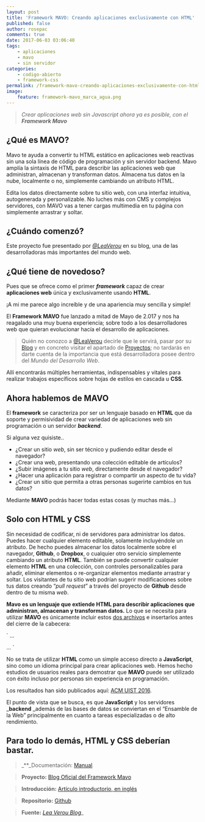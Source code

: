 ```yaml
---
layout: post
title: 'Framework MAVO: Creando aplicaciones exclusivamente con HTML'
published: false
author: rosepac
comments: true
date: 2017-06-03 03:06:40
tags:
    - aplicaciones
    - mavo
    - sin servidor
categories:
    - codigo-abierto
    - framework-css
permalink: /framework-mavo-creando-aplicaciones-exclusivamente-con-html
image:
    feature: framework-mavo_marca_agua.png
---
```

> _Crear aplicaciones web sin Javascript ahora ya es posible, con el_ **_Framework Mavo_** 



## ¿Qué es MAVO?

Mavo te ayuda a convertir tu HTML estático en aplicaciones web reactivas sin una sola línea de código de programación y sin servidor backend. Mavo amplía la sintaxis de HTML para describir las aplicaciones web que administran, almacenan y transforman datos. Almacena tus datos en la nube, localmente o no, simplemente cambiando un atributo HTML.
  
Edita los datos directamente sobre tu sitio web, con una interfaz intuitiva, autogenerada y personalizable. No luches más con CMS y complejos servidores, con MAVO vas a tener cargas multimedia en tu página con simplemente arrastrar y soltar.

## ¿Cuándo comenzó?

Este proyecto fue presentado por [_@LeaVerou_][1] en su blog, una de las desarrolladoras más importantes del mundo web.

## **¿Qué tiene de novedoso?**

Pues que se ofrece como el primer **_framework_** capaz de crear **aplicaciones web** única y exclusivamente usando **HTML**.

¡A mi me parece algo increíble y de una apariencia muy sencilla y simple!

El **Framework MAVO** fue lanzado a mitad de Mayo de 2.017 y nos ha reagalado una muy buena experiencia; sobre todo a los desarrolladores web que quieran evolucionar hacía el desarrollo de aplicaciones.

> Quién no conozco a [@LeaVerou][1] decirle que le servirá, pasar por su [Blog][2] y en concreto visitar el apartado de [Proyectos][3]; no tardarás en darte cuenta de la importancia que está desarrolladora posee dentro del _Mundo del Desarrollo Web_.

Allí encontrarás múltiples herramientas, indispensables y vitales para realizar trabajos específicos sobre hojas de estilos en cascada u **CSS**.

## Ahora hablemos de **MAVO**

El **framework** se caracteriza por ser un lenguaje basado en **HTML** que da soporte y permisividad de crear variedad de aplicaciones web sin programación o un servidor **_backend_**.

Si alguna vez quisiste..

  * ¿Crear un sitio _web_, sin ser técnico y pudiendo editar desde el navegador?
  * ¿Crear una web, presentando una colección editable de artículos?
  * ¿Subir imágenes a tu sitio _web_, directamente desde el navegador?
  * ¿Hacer una aplicación para registrar o compartir un aspecto de tu vida?
  * ¿Crear un sitio que permita a otras personas sugerirte cambios en tus datos?

Mediante **MAVO** podrás hacer todas estas cosas (y muchas más…)

## Solo con HTML y CSS

Sin necesidad de codificar, ni de servidores para administrar los datos. Puedes hacer cualquier elemento editable, solamente incluyéndole un atributo. De hecho puedes almacenar los datos localmente sobre el navegador, **Github**, o **Dropbox**, o cualquier otro servicio simplemente cambiando un atributo **HTML**. También se puede convertir cualquier elemento **HTML** en una colección, con controles personalizables para añadir, eliminar elementos o re-organizar elementos mediante arrastrar y soltar. Los visitantes de tu sitio web podrían sugerir modificaciones sobre tus datos creando “_pull request_” a través del proyecto de **Github** desde dentro de tu misma _web_.

**Mavo es un lenguaje que extiende HTML para describir aplicaciones que administran, almacenan y transforman datos.** Lo que se necesita para utilizar **MAVO** es únicamente incluir estos [dos archivos][4] e insertarlos antes del cierre de la cabecera:

`
...



...
`

No se trata de utilizar **HTML** como un simple acceso directo a **JavaScript**, sino como un idioma principal para crear aplicaciones web. Hemos hecho estudios de usuarios reales para demostrar que **MAVO** puede ser utilizado con éxito incluso por personas sin experiencia en programación.

Los resultados han sido publicados aquí: [ACM UIST 2016][5].

El punto de vista que se busca, es que **JavaScript** y los servidores _**backend** _además de las bases de datos se conviertan en el “Ensamble de la Web” principalmente en cuanto a tareas especializadas o de alto rendimiento.

## Para todo lo demás, **HTML** y **CSS** deberían bastar.

> _**_Documentación: [Manual][6]
    
> **Proyecto:** [Blog Oficial del Framework Mavo][7]
    
> **Introducción:** [Artículo introductorio, en inglés][8]
    
> **Repositorio:** [Github][9]
    
> **Fuente:**  [_Lea Verou Blog_][10]_ 

 [1]: https://twitter.com/leaverou
 [2]: http://lea.verou.me/
 [3]: http://lea.verou.me/projects/
 [4]: http://mavo.io/get/
 [5]: http://dl.acm.org/citation.cfm?id=2984551
 [6]: http://mavo.io/docs
 [7]: http://mavo.io
 [8]: https://www.smashingmagazine.com/2017/05/introducing-mavo
 [9]: https://github.com/mavoweb/mavo/
 [10]: http://lea.verou.me/2017/05/introducing-mavo-create-web-apps-entirely-by-writing-html/